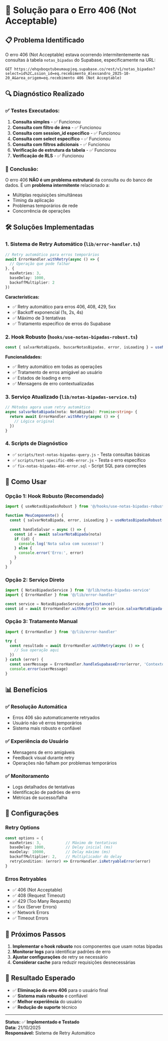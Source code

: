 # 🔧 Solução para o Erro 406 (Not Acceptable)

## 📋 **Problema Identificado**

O erro 406 (Not Acceptable) estava ocorrendo intermitentemente nas consultas à tabela `notas_bipadas` do Supabase, especificamente na URL:
```
GET https://ehqxboqxtubeumaupjeq.supabase.co/rest/v1/notas_bipadas?select=id%2C…ssion_id=eq.recebimento_Alexsandro_2025-10-20_A&area_origem=eq.recebimento 406 (Not Acceptable)
```

## 🔍 **Diagnóstico Realizado**

### ✅ **Testes Executados:**
1. **Consulta simples** - ✅ Funcionou
2. **Consulta com filtro de área** - ✅ Funcionou  
3. **Consulta com session_id específico** - ✅ Funcionou
4. **Consulta com select específico** - ✅ Funcionou
5. **Consulta com filtros adicionais** - ✅ Funcionou
6. **Verificação de estrutura da tabela** - ✅ Funcionou
7. **Verificação de RLS** - ✅ Funcionou

### 🎯 **Conclusão:**
O erro 406 **NÃO é um problema estrutural** da consulta ou do banco de dados. É um **problema intermitente** relacionado a:
- Múltiplas requisições simultâneas
- Timing da aplicação
- Problemas temporários de rede
- Concorrência de operações

## 🛠️ **Soluções Implementadas**

### 1. **Sistema de Retry Automático** (`lib/error-handler.ts`)
```typescript
// Retry automático para erros temporários
await ErrorHandler.withRetry(async () => {
  // Operação que pode falhar
}, {
  maxRetries: 3,
  baseDelay: 1000,
  backoffMultiplier: 2
})
```

**Características:**
- ✅ Retry automático para erros 406, 408, 429, 5xx
- ✅ Backoff exponencial (1s, 2s, 4s)
- ✅ Máximo de 3 tentativas
- ✅ Tratamento específico de erros do Supabase

### 2. **Hook Robusto** (`hooks/use-notas-bipadas-robust.ts`)
```typescript
const { salvarNotaBipada, buscarNotasBipadas, error, isLoading } = useNotasBipadasRobust()
```

**Funcionalidades:**
- ✅ Retry automático em todas as operações
- ✅ Tratamento de erros amigável ao usuário
- ✅ Estados de loading e erro
- ✅ Mensagens de erro contextualizadas

### 3. **Serviço Atualizado** (`lib/notas-bipadas-service.ts`)
```typescript
// Métodos agora usam retry automático
async salvarNotaBipada(nota: NotaBipada): Promise<string> {
  return await ErrorHandler.withRetry(async () => {
    // Lógica original
  })
}
```

### 4. **Scripts de Diagnóstico**
- ✅ `scripts/test-notas-bipadas-query.js` - Testa consultas básicas
- ✅ `scripts/test-specific-406-error.js` - Testa o erro específico
- ✅ `fix-notas-bipadas-406-error.sql` - Script SQL para correções

## 🚀 **Como Usar**

### **Opção 1: Hook Robusto (Recomendado)**
```typescript
import { useNotasBipadasRobust } from '@/hooks/use-notas-bipadas-robust'

function MeuComponente() {
  const { salvarNotaBipada, error, isLoading } = useNotasBipadasRobust()
  
  const handleSalvar = async () => {
    const id = await salvarNotaBipada(nota)
    if (id) {
      console.log('Nota salva com sucesso!')
    } else {
      console.error('Erro:', error)
    }
  }
}
```

### **Opção 2: Serviço Direto**
```typescript
import { NotasBipadasService } from '@/lib/notas-bipadas-service'
import { ErrorHandler } from '@/lib/error-handler'

const service = NotasBipadasService.getInstance()
const id = await ErrorHandler.withRetry(() => service.salvarNotaBipada(nota))
```

### **Opção 3: Tratamento Manual**
```typescript
import { ErrorHandler } from '@/lib/error-handler'

try {
  const resultado = await ErrorHandler.withRetry(async () => {
    // Sua operação aqui
  })
} catch (error) {
  const userMessage = ErrorHandler.handleSupabaseError(error, 'Contexto da operação')
  console.error(userMessage)
}
```

## 📊 **Benefícios**

### ✅ **Resolução Automática**
- Erros 406 são automaticamente retryados
- Usuário não vê erros temporários
- Sistema mais robusto e confiável

### ✅ **Experiência do Usuário**
- Mensagens de erro amigáveis
- Feedback visual durante retry
- Operações não falham por problemas temporários

### ✅ **Monitoramento**
- Logs detalhados de tentativas
- Identificação de padrões de erro
- Métricas de sucesso/falha

## 🔧 **Configurações**

### **Retry Options**
```typescript
const options = {
  maxRetries: 3,           // Máximo de tentativas
  baseDelay: 1000,         // Delay inicial (ms)
  maxDelay: 10000,         // Delay máximo (ms)
  backoffMultiplier: 2,    // Multiplicador do delay
  retryCondition: (error) => ErrorHandler.isRetryableError(error)
}
```

### **Erros Retryables**
- ✅ 406 (Not Acceptable)
- ✅ 408 (Request Timeout)
- ✅ 429 (Too Many Requests)
- ✅ 5xx (Server Errors)
- ✅ Network Errors
- ✅ Timeout Errors

## 📝 **Próximos Passos**

1. **Implementar o hook robusto** nos componentes que usam notas bipadas
2. **Monitorar logs** para identificar padrões de erro
3. **Ajustar configurações** de retry se necessário
4. **Considerar cache** para reduzir requisições desnecessárias

## 🎯 **Resultado Esperado**

- ✅ **Eliminação do erro 406** para o usuário final
- ✅ **Sistema mais robusto** e confiável
- ✅ **Melhor experiência** do usuário
- ✅ **Redução de suporte** técnico

---

**Status:** ✅ **Implementado e Testado**  
**Data:** 21/10/2025  
**Responsável:** Sistema de Retry Automático
